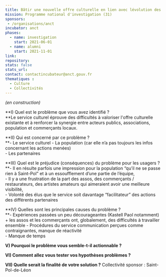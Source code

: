 ```yaml
---
title: Bâtir une nouvelle offre culturelle en lien avec lévolution des locaux du cinéma associatif local
mission: Programme national d'investigation (31)
sponsors:
 - /organisations/anct
incubator: anct
phases:
  - name: investigation
    start: 2021-06-01
  - name: alumni
    start: 2021-11-01
link: 
repository: 
stats: false
stats_url: 
contact: contactincubateur@anct.gouv.fr
thematiques : 
  - Culture
  - Collectivités
---
```

_(en construction)_

**I) Quel est le problème que vous avez identifié ?  
**Le service culturel éprouve des difficultés à valoriser l'offre culturelle existante et à renforcer la synergie entre acteurs publics, associations, population et commerçants locaux. 

**II) Qui est concerné par ce problème ?  
**\- Le service culturel \- La population (car elle n’a pas toujours les infos concernant les actions menées)  
\- Les partenaires

**III) Quel est le préjudice (conséquences) du problème pour les usagers ?  
**\- Il en résulte parfois une impression pour la population “qu’il ne se passe rien à Saint-Pol” et à un essoufflement d’une partie de l’équipe,  
\- Il y a une frustration de la part des assos, des commerçants / restaurateurs, des artistes amateurs qui aimeraient avoir une meilleure visibilité,  
\- Volonté des élus que le service soit davantage “facilitateur” des actions des différents partenaires

**IV) Quelles sont les principales causes du problème ?  
**\- Expériences passées un peu décourageantes (Kastell Paol notamment)  + les assos et les commerçants ont, globalement, des difficultés à travailler ensemble \- Procédures du service communication perçues comme contraignantes, manque de réactivité  
\- Manque de temps

**V) Pourquoi le problème vous semble-t-il actionnable ?**

**VI) Comment allez vous tester vos hypothèses problèmes ?**

**VII) Quelle serait la finalité de votre solution ?**
Collectivité sponsor : Saint-Pol-de-Léon
